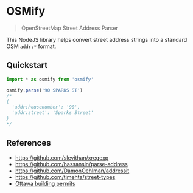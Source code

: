 # OSMify

> OpenStreetMap Street Address Parser

This NodeJS library helps convert street address strings into a standard OSM `addr:*` format.

## Quickstart

```javascript
import * as osmify from 'osmify'

osmify.parse('90 SPARKS ST')
/*
{
  'addr:housenumber': '90',
  'addr:street': 'Sparks Street'
}
*/
```

## References

- https://github.com/slevithan/xregexp
- https://github.com/hassansin/parse-address
- https://github.com/DamonOehlman/addressit
- https://github.com/tjmehta/street-types
- [Ottawa building permits](http://data.ottawa.ca/en/dataset/construction-demolition-pool-enclosure-permits-monthly)

